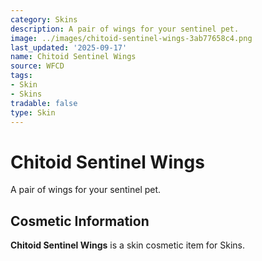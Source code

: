 ```yaml
---
category: Skins
description: A pair of wings for your sentinel pet.
image: ../images/chitoid-sentinel-wings-3ab77658c4.png
last_updated: '2025-09-17'
name: Chitoid Sentinel Wings
source: WFCD
tags:
- Skin
- Skins
tradable: false
type: Skin
---
```


# Chitoid Sentinel Wings

A pair of wings for your sentinel pet.

## Cosmetic Information

**Chitoid Sentinel Wings** is a skin cosmetic item for Skins.


